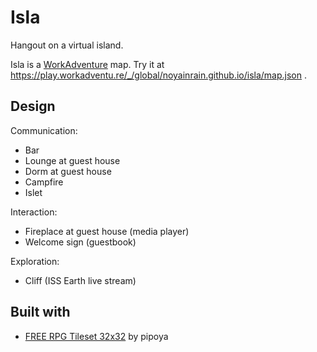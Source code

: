 # Isla

Hangout on a virtual island.

Isla is a [WorkAdventure](https://workadventu.re/) map. Try it at
https://play.workadventu.re/_/global/noyainrain.github.io/isla/map.json .

## Design

Communication:

* Bar
* Lounge at guest house
* Dorm at guest house
* Campfire
* Islet

Interaction:

* Fireplace at guest house (media player)
* Welcome sign (guestbook)

Exploration:

* Cliff (ISS Earth live stream)

## Built with

* [FREE RPG Tileset 32x32](https://pipoya.itch.io/pipoya-rpg-tileset-32x32) by pipoya

